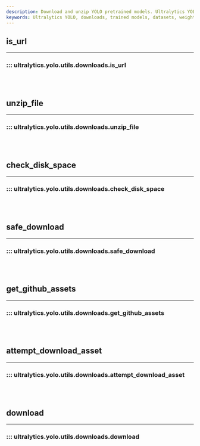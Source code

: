 ```yaml
---
description: Download and unzip YOLO pretrained models. Ultralytics YOLO docs utils.downloads.unzip_file, checks disk space, downloads and attempts assets.
keywords: Ultralytics YOLO, downloads, trained models, datasets, weights, deep learning, computer vision
---
```


## is_url
---
### ::: ultralytics.yolo.utils.downloads.is_url
<br><br>

## unzip_file
---
### ::: ultralytics.yolo.utils.downloads.unzip_file
<br><br>

## check_disk_space
---
### ::: ultralytics.yolo.utils.downloads.check_disk_space
<br><br>

## safe_download
---
### ::: ultralytics.yolo.utils.downloads.safe_download
<br><br>

## get_github_assets
---
### ::: ultralytics.yolo.utils.downloads.get_github_assets
<br><br>

## attempt_download_asset
---
### ::: ultralytics.yolo.utils.downloads.attempt_download_asset
<br><br>

## download
---
### ::: ultralytics.yolo.utils.downloads.download
<br><br>
